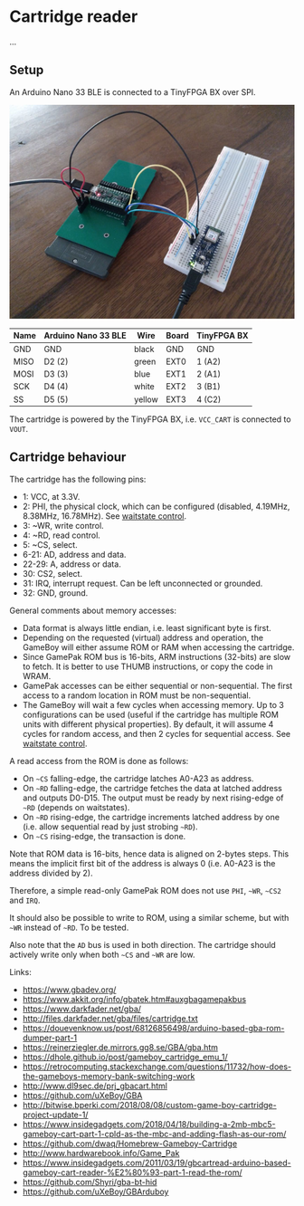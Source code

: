 
# Cartridge reader

...


## Setup

An Arduino Nano 33 BLE is connected to a TinyFPGA BX over SPI.

![Hardware setup](picture.jpg)

| Name | Arduino Nano 33 BLE | Wire | Board | TinyFPGA BX |
| ---- | ---- | ---- | ---- | ---- |
| GND | GND | black | GND | GND | GND |
| MISO | D2 (2) | green | EXT0 | 1 (A2) |
| MOSI | D3 (3) | blue | EXT1 | 2 (A1) |
| SCK | D4 (4) | white | EXT2 | 3 (B1) |
| SS | D5 (5) | yellow | EXT3 | 4 (C2) |

The cartridge is powered by the TinyFPGA BX, i.e. `VCC_CART` is connected to `VOUT`.


## Cartridge behaviour

The cartridge has the following pins:

 * 1: VCC, at 3.3V.
 * 2: PHI, the physical clock, which can be configured (disabled, 4.19MHz, 8.38MHz, 16.78MHz). See [waitstate control](https://www.akkit.org/info/gbatek.htm#gbasystemcontrol).
 * 3: ~WR, write control.
 * 4: ~RD, read control.
 * 5: ~CS, select.
 * 6-21: AD, address and data.
 * 22-29: A, address or data.
 * 30: CS2, select.
 * 31: IRQ, interrupt request. Can be left unconnected or grounded.
 * 32: GND, ground.

General comments about memory accesses:

 * Data format is always little endian, i.e. least significant byte is first.
 * Depending on the requested (virtual) address and operation, the GameBoy will either assume ROM or RAM when accessing the cartridge.
 * Since GamePak ROM bus is 16-bits, ARM instructions (32-bits) are slow to fetch. It is better to use THUMB instructions, or copy the code in WRAM.
 * GamePak accesses can be either sequential or non-sequential. The first access to a random location in ROM must be non-sequential.
 * The GameBoy will wait a few cycles when accessing memory. Up to 3 configurations can be used (useful if the cartridge has multiple ROM units with different physical properties). By default, it will assume 4 cycles for random access, and then 2 cycles for sequential access. See [waitstate control](https://www.akkit.org/info/gbatek.htm#gbasystemcontrol).

A read access from the ROM is done as follows:

 * On `~CS` falling-edge, the cartridge latches A0-A23 as address.
 * On `~RD` falling-edge, the cartridge fetches the data at latched address and outputs D0-D15. The output must be ready by next rising-edge of `~RD` (depends on waitstates).
 * On `~RD` rising-edge, the cartridge increments latched address by one (i.e. allow sequential read by just strobing `~RD`).
 * On `~CS` rising-edge, the transaction is done.

Note that ROM data is 16-bits, hence data is aligned on 2-bytes steps. This means the implicit first bit of the address is always 0 (i.e. A0-A23 is the address divided by 2).

Therefore, a simple read-only GamePak ROM does not use `PHI`, `~WR`, `~CS2` and `IRQ`.

It should also be possible to write to ROM, using a similar scheme, but with `~WR` instead of `~RD`.
To be tested.

Also note that the `AD` bus is used in both direction.
The cartridge should actively write only when both `~CS` and `~WR` are low.

Links:

 * https://www.gbadev.org/
 * https://www.akkit.org/info/gbatek.htm#auxgbagamepakbus
 * https://www.darkfader.net/gba/
 * http://files.darkfader.net/gba/files/cartridge.txt
 * https://douevenknow.us/post/68126856498/arduino-based-gba-rom-dumper-part-1
 * https://reinerziegler.de.mirrors.gg8.se/GBA/gba.htm
 * https://dhole.github.io/post/gameboy_cartridge_emu_1/
 * https://retrocomputing.stackexchange.com/questions/11732/how-does-the-gameboys-memory-bank-switching-work
 * http://www.dl9sec.de/prj_gbacart.html
 * https://github.com/uXeBoy/GBA
 * http://bitwise.bperki.com/2018/08/08/custom-game-boy-cartridge-project-update-1/
 * https://www.insidegadgets.com/2018/04/18/building-a-2mb-mbc5-gameboy-cart-part-1-cpld-as-the-mbc-and-adding-flash-as-our-rom/
 * https://github.com/dwaq/Homebrew-Gameboy-Cartridge
 * http://www.hardwarebook.info/Game_Pak
 * https://www.insidegadgets.com/2011/03/19/gbcartread-arduino-based-gameboy-cart-reader-%E2%80%93-part-1-read-the-rom/
 * https://github.com/Shyri/gba-bt-hid
 * https://github.com/uXeBoy/GBArduboy
